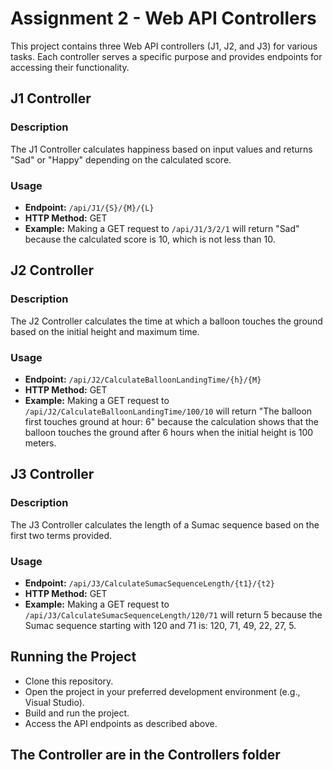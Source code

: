 # Assignment 2 - Web API Controllers

This project contains three Web API controllers (J1, J2, and J3) for various tasks. Each controller serves a specific purpose and provides endpoints for accessing their functionality.

## J1 Controller

### Description

The J1 Controller calculates happiness based on input values and returns "Sad" or "Happy" depending on the calculated score.

### Usage

- **Endpoint:** `/api/J1/{S}/{M}/{L}`
- **HTTP Method:** GET
- **Example:** Making a GET request to `/api/J1/3/2/1` will return "Sad" because the calculated score is 10, which is not less than 10.

## J2 Controller

### Description

The J2 Controller calculates the time at which a balloon touches the ground based on the initial height and maximum time.

### Usage

- **Endpoint:** `/api/J2/CalculateBalloonLandingTime/{h}/{M}`
- **HTTP Method:** GET
- **Example:** Making a GET request to `/api/J2/CalculateBalloonLandingTime/100/10` will return "The balloon first touches ground at hour: 6" because the calculation shows that the balloon touches the ground after 6 hours when the initial height is 100 meters.

## J3 Controller

### Description

The J3 Controller calculates the length of a Sumac sequence based on the first two terms provided.

### Usage

- **Endpoint:** `/api/J3/CalculateSumacSequenceLength/{t1}/{t2}`
- **HTTP Method:** GET
- **Example:** Making a GET request to `/api/J3/CalculateSumacSequenceLength/120/71` will return 5 because the Sumac sequence starting with 120 and 71 is: 120, 71, 49, 22, 27, 5.

## Running the Project

- Clone this repository.
- Open the project in your preferred development environment (e.g., Visual Studio).
- Build and run the project.
- Access the API endpoints as described above.

## The Controller are in the Controllers folder
